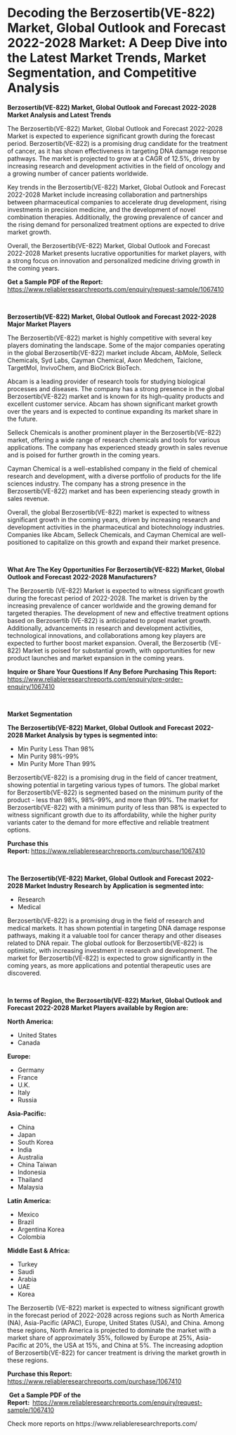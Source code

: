 <p><h1>Decoding the Berzosertib(VE-822) Market, Global Outlook and Forecast 2022-2028 Market: A Deep Dive into the Latest Market Trends, Market Segmentation, and Competitive Analysis</h1></p><p><strong>Berzosertib(VE-822) Market, Global Outlook and Forecast 2022-2028 Market Analysis and Latest Trends</strong></p>
<p><p>The Berzosertib(VE-822) Market, Global Outlook and Forecast 2022-2028 Market is expected to experience significant growth during the forecast period. Berzosertib(VE-822) is a promising drug candidate for the treatment of cancer, as it has shown effectiveness in targeting DNA damage response pathways. The market is projected to grow at a CAGR of 12.5%, driven by increasing research and development activities in the field of oncology and a growing number of cancer patients worldwide.</p><p>Key trends in the Berzosertib(VE-822) Market, Global Outlook and Forecast 2022-2028 Market include increasing collaboration and partnerships between pharmaceutical companies to accelerate drug development, rising investments in precision medicine, and the development of novel combination therapies. Additionally, the growing prevalence of cancer and the rising demand for personalized treatment options are expected to drive market growth.</p><p>Overall, the Berzosertib(VE-822) Market, Global Outlook and Forecast 2022-2028 Market presents lucrative opportunities for market players, with a strong focus on innovation and personalized medicine driving growth in the coming years.</p></p>
<p><strong>Get a Sample PDF of the Report:&nbsp;</strong> <a href="https://www.reliableresearchreports.com/enquiry/request-sample/1067410">https://www.reliableresearchreports.com/enquiry/request-sample/1067410</a></p>
<p>&nbsp;</p>
<p><strong>Berzosertib(VE-822) Market, Global Outlook and Forecast 2022-2028 Major Market Players</strong></p>
<p><p>The Berzosertib(VE-822) market is highly competitive with several key players dominating the landscape. Some of the major companies operating in the global Berzosertib(VE-822) market include Abcam, AbMole, Selleck Chemicals, Syd Labs, Cayman Chemical, Axon Medchem, Taiclone, TargetMol, InvivoChem, and BioCrick BioTech.</p><p>Abcam is a leading provider of research tools for studying biological processes and diseases. The company has a strong presence in the global Berzosertib(VE-822) market and is known for its high-quality products and excellent customer service. Abcam has shown significant market growth over the years and is expected to continue expanding its market share in the future.</p><p>Selleck Chemicals is another prominent player in the Berzosertib(VE-822) market, offering a wide range of research chemicals and tools for various applications. The company has experienced steady growth in sales revenue and is poised for further growth in the coming years.</p><p>Cayman Chemical is a well-established company in the field of chemical research and development, with a diverse portfolio of products for the life sciences industry. The company has a strong presence in the Berzosertib(VE-822) market and has been experiencing steady growth in sales revenue.</p><p>Overall, the global Berzosertib(VE-822) market is expected to witness significant growth in the coming years, driven by increasing research and development activities in the pharmaceutical and biotechnology industries. Companies like Abcam, Selleck Chemicals, and Cayman Chemical are well-positioned to capitalize on this growth and expand their market presence.</p></p>
<p>&nbsp;</p>
<p><strong>What Are The Key Opportunities For Berzosertib(VE-822) Market, Global Outlook and Forecast 2022-2028 Manufacturers?</strong></p>
<p><p>The Berzosertib (VE-822) Market is expected to witness significant growth during the forecast period of 2022-2028. The market is driven by the increasing prevalence of cancer worldwide and the growing demand for targeted therapies. The development of new and effective treatment options based on Berzosertib (VE-822) is anticipated to propel market growth. Additionally, advancements in research and development activities, technological innovations, and collaborations among key players are expected to further boost market expansion. Overall, the Berzosertib (VE-822) Market is poised for substantial growth, with opportunities for new product launches and market expansion in the coming years.</p></p>
<p><strong>Inquire or Share Your Questions If Any Before Purchasing This Report:</strong> <a href="https://www.reliableresearchreports.com/enquiry/pre-order-enquiry/1067410">https://www.reliableresearchreports.com/enquiry/pre-order-enquiry/1067410</a></p>
<p>&nbsp;</p>
<p><strong>Market Segmentation</strong></p>
<p><strong>The Berzosertib(VE-822) Market, Global Outlook and Forecast 2022-2028 Market Analysis by types is segmented into:</strong></p>
<p><ul><li>Min Purity Less Than 98%</li><li>Min Purity 98%-99%</li><li>Min Purity More Than 99%</li></ul></p>
<p><p>Berzosertib(VE-822) is a promising drug in the field of cancer treatment, showing potential in targeting various types of tumors. The global market for Berzosertib(VE-822) is segmented based on the minimum purity of the product - less than 98%, 98%-99%, and more than 99%. The market for Berzosertib(VE-822) with a minimum purity of less than 98% is expected to witness significant growth due to its affordability, while the higher purity variants cater to the demand for more effective and reliable treatment options.</p></p>
<p><strong>Purchase this Report:&nbsp;</strong><a href="https://www.reliableresearchreports.com/purchase/1067410">https://www.reliableresearchreports.com/purchase/1067410</a></p>
<p>&nbsp;</p>
<p><strong>The Berzosertib(VE-822) Market, Global Outlook and Forecast 2022-2028 Market Industry Research by Application is segmented into:</strong></p>
<p><ul><li>Research</li><li>Medical</li></ul></p>
<p><p>Berzosertib(VE-822) is a promising drug in the field of research and medical markets. It has shown potential in targeting DNA damage response pathways, making it a valuable tool for cancer therapy and other diseases related to DNA repair. The global outlook for Berzosertib(VE-822) is optimistic, with increasing investment in research and development. The market for Berzosertib(VE-822) is expected to grow significantly in the coming years, as more applications and potential therapeutic uses are discovered.</p></p>
<p>&nbsp;</p>
<p><strong>In terms of Region, the Berzosertib(VE-822) Market, Global Outlook and Forecast 2022-2028 Market Players available by Region are:</strong></p>
<p>
    <p> <strong> North America: </strong>
        <ul>
            <li>United States</li>
            <li>Canada</li>
        </ul>
        </p> 
    <p> <strong> Europe: </strong>
        <ul>
            <li>Germany</li>
            <li>France</li>
            <li>U.K.</li>
            <li>Italy</li>
            <li>Russia</li>
        </ul>
        </p> 
    <p> <strong> Asia-Pacific: </strong>
        <ul>
            <li>China</li>
            <li>Japan</li>
            <li>South Korea</li>
            <li>India</li>
            <li>Australia</li>
            <li>China Taiwan</li>
            <li>Indonesia</li>
            <li>Thailand</li>
            <li>Malaysia</li>
        </ul>
        </p> 
    <p> <strong> Latin America: </strong>
        <ul>
            <li>Mexico</li>
            <li>Brazil</li>
            <li>Argentina Korea</li>
            <li>Colombia</li>
        </ul>
        </p> 
    <p> <strong> Middle East & Africa: </strong>
        <ul>
            <li>Turkey</li>
            <li>Saudi</li>
            <li>Arabia</li>
            <li>UAE</li>
            <li>Korea</li>
        </ul>
    </p>
    </p>
<p><p>The Berzosertib (VE-822) market is expected to witness significant growth in the forecast period of 2022-2028 across regions such as North America (NA), Asia-Pacific (APAC), Europe, United States (USA), and China. Among these regions, North America is projected to dominate the market with a market share of approximately 35%, followed by Europe at 25%, Asia-Pacific at 20%, the USA at 15%, and China at 5%. The increasing adoption of Berzosertib(VE-822) for cancer treatment is driving the market growth in these regions.</p></p>
<p><strong>Purchase this Report: </strong><a href="https://www.reliableresearchreports.com/purchase/1067410">https://www.reliableresearchreports.com/purchase/1067410</a></p>
<p>&nbsp;<strong>Get a Sample PDF of the Report:&nbsp;&nbsp;</strong><a href="https://www.reliableresearchreports.com/enquiry/request-sample/1067410">https://www.reliableresearchreports.com/enquiry/request-sample/1067410</a></p>
<p><strong></strong></p>
<p>Check more reports on https://www.reliableresearchreports.com/</p>